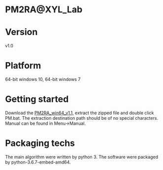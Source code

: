 # PM2RA@XYL_Lab 
# Version
v1.0
# Platform
64-bit windows 10, 64-bit windows 7
# Getting started
Download the [PM2RA_win64_v1.1](http://www.pm2ra-xingyinliulab.cn/software/PM2RA_win64_v1.1.zip), extract the zipped file and double click PM.bat. The extraction destination path should be of no special characters. Manual can be found in Menu->Manual.
# Packaging techs
The main algorithm were written by python 3. The software were packaged by python-3.6.7-embed-amd64.

